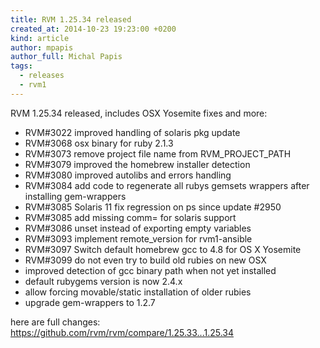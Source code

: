```yaml
---
title: RVM 1.25.34 released
created_at: 2014-10-23 19:23:00 +0200
kind: article
author: mpapis
author_full: Michal Papis
tags:
  - releases
  - rvm1
---
```


RVM 1.25.34 released, includes OSX Yosemite fixes and more:

<!-- more -->

- RVM#3022 improved handling of solaris pkg update
- RVM#3068 osx binary for ruby 2.1.3
- RVM#3073 remove project file name from RVM_PROJECT_PATH
- RVM#3079 improved the homebrew installer detection
- RVM#3080 improved autolibs and errors handling
- RVM#3084 add code to regenerate all rubys gemsets wrappers after installing gem-wrappers
- RVM#3085 Solaris 11 fix regression on ps since update #2950
- RVM#3085 add missing comm= for solaris support
- RVM#3086 unset instead of exporting empty variables
- RVM#3093 implement remote_version for rvm1-ansible
- RVM#3097 Switch default homebrew gcc to 4.8 for OS X Yosemite
- RVM#3099 do not even try to build old rubies on new OSX
- improved detection of gcc binary path when not yet installed
- default rubygems version is now 2.4.x
- allow forcing movable/static installation of older rubies
- upgrade gem-wrappers to 1.2.7

here are full changes:
<https://github.com/rvm/rvm/compare/1.25.33...1.25.34>
